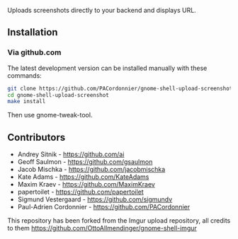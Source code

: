 Uploads screenshots directly to your backend and displays URL.

## Installation
### Via github.com

The latest development version can be installed manually with these commands:

```sh
git clone https://github.com/PACordonnier/gnome-shell-upload-screenshot.git
cd gnome-shell-upload-screenshot
make install
```

Then use gnome-tweak-tool.

## Contributors

* Andrey Sitnik - https://github.com/ai
* Geoff Saulmon - https://github.com/gsaulmon
* Jacob Mischka - https://github.com/jacobmischka
* Kate Adams - https://github.com/KateAdams
* Maxim Kraev - https://github.com/MaximKraev
* papertoilet - https://github.com/papertoilet
* Sigmund Vestergaard - https://github.com/sigmundv
* Paul-Adrien Cordonnier - https://github.com/PACordonnier

This repository has been forked from the Imgur upload repository, all credits to them
https://github.com/OttoAllmendinger/gnome-shell-imgur

